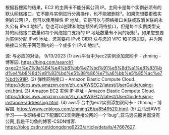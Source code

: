 根据我搜索的结果，EC2 的主网卡不能分离公网 IP。主网卡是每个实例必须有的默认网络接口，它不能与实例进行分离操作，也不能被删除³。如果您想要更改实例的公网 IP，您可以使用弹性 IP 地址，它是可以与网络接口关联或取消关联的永久公有 IPv4 地址²。您也可以创建和附加额外的网络接口，但是每个实例类型支持的网络接口数量和每个网络接口支持的 IP 地址数量有不同的限制²。如果您想要为实例分配 IPv6 地址，您需要将 IPv6 CIDR 块与您的 VPC 和子网关联，并为网络接口分配子网范围内的一个或多个 IPv6 地址²。

源: 与必应的对话， 9/13/2023
(1) aws平台中为ec2实例添加双网卡 - zhming - 博客园. https://bing.com/search?q=ec2+%e7%9a%84%e4%b8%bb%e7%bd%91%e5%8d%a1%e8%83%bd%e4%b8%8d%e8%83%bd%e5%88%86%e7%a6%bb%e5%85%ac%e7%bd%91IP.
(2) 弹性网络接口 - Amazon Elastic Compute Cloud. https://docs.aws.amazon.com/zh_cn/AWSEC2/latest/UserGuide/using-eni.html.
(3) Amazon EC2 实例 IP 寻址 - Amazon Elastic Compute Cloud. https://docs.aws.amazon.com/zh_cn/AWSEC2/latest/UserGuide/using-instance-addressing.html.
(4) aws平台中为ec2实例添加双网卡 - zhming - 博客园. https://www.cnblogs.com/zhming26/p/8549520.html.
(5) 亚马逊AWS学习——多网络接口下配置EC2实例连接公网的一个“bug”_亚马逊云服务器没有公网_我是干勾鱼的博客-CSDN博客. https://blog.csdn.net/dongdong9223/article/details/47667627.